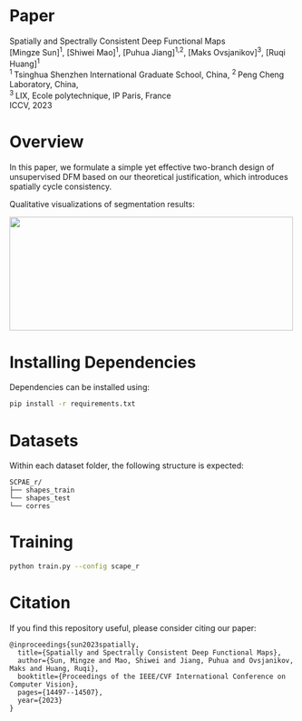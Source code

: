 # Paper
Spatially and Spectrally Consistent Deep Functional Maps  <br/>
[Mingze Sun]<sup>1</sup>, [Shiwei Mao]<sup>1</sup>, [Puhua Jiang]<sup>1,2</sup>,  [Maks Ovsjanikov]<sup>3</sup>, [Ruqi Huang]<sup>1</sup> <br/>
<sup>1 </sup>Tsinghua Shenzhen International Graduate School, China,   <sup>2 </sup>Peng Cheng Laboratory, China,  <br/>
<sup>3 </sup>LIX, Ecole polytechnique, IP Paris, France <br/>
ICCV, 2023 <br/>

# Overview 
In this paper, we formulate a simple yet effective two-branch design of unsupervised DFM based on our theoretical justification, which introduces spatially cycle consistency.

Qualitative visualizations of segmentation results:

<img src="./asset/teaser.png" width="500" height="200"/>

# Installing Dependencies
Dependencies can be installed using:
``` bash
pip install -r requirements.txt
```

# Datasets
Within each dataset folder, the following structure is expected:

    SCPAE_r/
    ├── shapes_train
    └── shapes_test
    └── corres


# Training
```bash
python train.py --config scape_r
```


# Citation
If you find this repository useful, please consider citing our paper:
```
@inproceedings{sun2023spatially,
  title={Spatially and Spectrally Consistent Deep Functional Maps},
  author={Sun, Mingze and Mao, Shiwei and Jiang, Puhua and Ovsjanikov, Maks and Huang, Ruqi},
  booktitle={Proceedings of the IEEE/CVF International Conference on Computer Vision},
  pages={14497--14507},
  year={2023}
}
```
